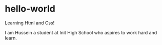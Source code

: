 # hello-world
Learning Html and Css!

I am Hussein a student at Init High School who aspires to work hard and learn.
